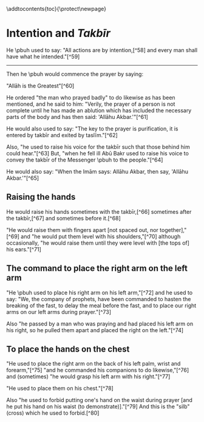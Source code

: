 
\addtocontents{toc}{\protect\newpage}

# Intention and _Takbīr_

He \pbuh used to say: "All actions are by intention,[^58] and every man shall have what he intended."[^59]

---

Then he \pbuh would commence the prayer by saying:

<!-- TODO fix this -->

<!-- ![](/images/salah/101.gif)   -->
"Allāh is the Greatest"[^60]

He ordered "the man who prayed badly" to do likewise as has been mentioned, and he said to him: "Verily, the prayer of a person is not complete until he has made an ablution which has included the necessary parts of the body and has then said: 'Allāhu Akbar.'"[^61]

He would also used to say: "The key to the prayer is purification, it is entered by takbīr and exited by taslīm."[^62]

Also, "he used to raise his voice for the takbīr such that those behind him could hear."[^63] But, "when he fell ill Abū Bakr used to raise his voice to convey the takbīr of the Messenger \pbuh to the people."[^64]

He would also say: "When the Imām says: Allāhu Akbar, then say, 'Allāhu Akbar.'"[^65]

## Raising the hands

He would raise his hands sometimes with the takbīr,[^66] sometimes after the takbīr,[^67] and sometimes before it.[^68]

"He would raise them with fingers apart [not spaced out, nor together],"[^69] and "he would put them level with his shoulders,"[^70] although occasionally, "he would raise them until they were level with [the tops of] his ears."[^71]

## The command to place the right arm on the left arm

"He \pbuh used to place his right arm on his left arm,"[^72] and he used to say: "We, the company of prophets, have been commanded to hasten the breaking of the fast, to delay the meal before the fast, and to place our right arms on our left arms during prayer."[^73]

Also "he passed by a man who was praying and had placed his left arm on his right, so he pulled them apart and placed the right on the left."[^74]

## To place the hands on the chest

"He used to place the right arm on the back of his left palm, wrist and forearm,"[^75] "and he commanded his companions to do likewise,"[^76] and (sometimes) "he would grasp his left arm with his right."[^77]

"He used to place them on his chest."[^78]

Also "he used to forbid putting one's hand on the waist during prayer [and he put his hand on his waist (to demonstrate)]."[^79] And this is the "silb" (cross) which he used to forbid.[^80]

